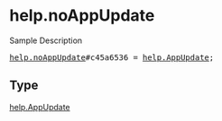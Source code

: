# help.noAppUpdate

Sample Description

<pre>
<a href="../constructor/help.noAppUpdate.md">help.noAppUpdate</a>#c45a6536 = <a href="../type/help.AppUpdate.md">help.AppUpdate</a>;
</pre>

## Type

<a href="../type/help.AppUpdate.md">help.AppUpdate</a>
